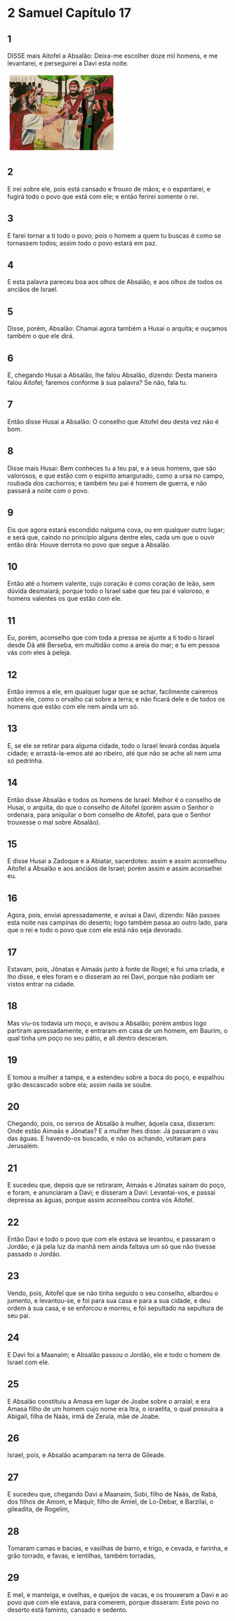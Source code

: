 # 2 Samuel Capítulo 17

## 1
DISSE mais Aitofel a Absalão: Deixa-me escolher doze mil homens, e me levantarei, e perseguirei a Davi esta noite.

![](../.img/2Sm/17/1-0.jpg)

## 2
E irei sobre ele, pois está cansado e frouxo de mãos; e o espantarei, e fugirá todo o povo que está com ele; e então ferirei somente o rei.

## 3
E farei tornar a ti todo o povo; pois o homem a quem tu buscas é como se tornassem todos; assim todo o povo estará em paz.

## 4
E esta palavra pareceu boa aos olhos de Absalão, e aos olhos de todos os anciãos de Israel.

## 5
Disse, porém, Absalão: Chamai agora também a Husai o arquita; e ouçamos também o que ele dirá.

## 6
E, chegando Husai a Absalão, lhe falou Absalão, dizendo: Desta maneira falou Aitofel; faremos conforme à sua palavra? Se não, fala tu.

## 7
Então disse Husai a Absalão: O conselho que Aitofel deu desta vez não é bom.

## 8
Disse mais Husai: Bem conheces tu a teu pai, e a seus homens, que são valorosos, e que estão com o espírito amargurado, como a ursa no campo, roubada dos cachorros; e também teu pai é homem de guerra, e não passará a noite com o povo.

## 9
Eis que agora estará escondido nalguma cova, ou em qualquer outro lugar; e será que, caindo no princípio alguns dentre eles, cada um que o ouvir então dirá: Houve derrota no povo que segue a Absalão.

## 10
Então até o homem valente, cujo coração é como coração de leão, sem dúvida desmaiará; porque todo o Israel sabe que teu pai é valoroso, e homens valentes os que estão com ele.

## 11
Eu, porém, aconselho que com toda a pressa se ajunte a ti todo o Israel desde Dã até Berseba, em multidão como a areia do mar; e tu em pessoa vás com eles à peleja.

## 12
Então iremos a ele, em qualquer lugar que se achar, facilmente cairemos sobre ele, como o orvalho cai sobre a terra; e não ficará dele e de todos os homens que estão com ele nem ainda um só.

## 13
E, se ele se retirar para alguma cidade, todo o Israel levará cordas àquela cidade; e arrastá-la-emos até ao ribeiro, até que não se ache ali nem uma só pedrinha.

## 14
Então disse Absalão e todos os homens de Israel: Melhor é o conselho de Husai, o arquita, do que o conselho de Aitofel (porém assim o Senhor o ordenara, para aniquilar o bom conselho de Aitofel, para que o Senhor trouxesse o mal sobre Absalão).

## 15
E disse Husai a Zadoque e a Abiatar, sacerdotes: assim e assim aconselhou Aitofel a Absalão e aos anciãos de Israel; porém assim e assim aconselhei eu.

## 16
Agora, pois, enviai apressadamente, e avisai a Davi, dizendo: Não passes esta noite nas campinas do deserto; logo também passa ao outro lado, para que o rei e todo o povo que com ele está não seja devorado.

## 17
Estavam, pois, Jônatas e Aimaás junto à fonte de Rogel; e foi uma criada, e lho disse, e eles foram e o disseram ao rei Davi, porque não podiam ser vistos entrar na cidade.

## 18
Mas viu-os todavia um moço, e avisou a Absalão; porém ambos logo partiram apressadamente, e entraram em casa de um homem, em Baurim, o qual tinha um poço no seu pátio, e ali dentro desceram.

## 19
E tomou a mulher a tampa, e a estendeu sobre a boca do poço, e espalhou grão descascado sobre ela; assim nada se soube.

## 20
Chegando, pois, os servos de Absalão à mulher, àquela casa, disseram: Onde estão Aimaás e Jônatas? E a mulher lhes disse: Já passaram o vau das águas. E havendo-os buscado, e não os achando, voltaram para Jerusalém.

## 21
E sucedeu que, depois que se retiraram, Aimaás e Jônatas saíram do poço, e foram, e anunciaram a Davi; e disseram a Davi: Levantai-vos, e passai depressa as águas, porque assim aconselhou contra vós Aitofel.

## 22
Então Davi e todo o povo que com ele estava se levantou, e passaram o Jordão; e já pela luz da manhã nem ainda faltava um só que não tivesse passado o Jordão.

## 23
Vendo, pois, Aitofel que se não tinha seguido o seu conselho, albardou o jumento, e levantou-se, e foi para sua casa e para a sua cidade, e deu ordem à sua casa, e se enforcou e morreu, e foi sepultado na sepultura de seu pai.

## 24
E Davi foi a Maanaim; e Absalão passou o Jordão, ele e todo o homem de Israel com ele.

## 25
E Absalão constituiu a Amasa em lugar de Joabe sobre o arraial; e era Amasa filho de um homem cujo nome era Itra, o israelita, o qual possuíra a Abigail, filha de Naás, irmã de Zeruia, mãe de Joabe.

## 26
Israel, pois, e Absalão acamparam na terra de Gileade.

## 27
E sucedeu que, chegando Davi a Maanaim, Sobi, filho de Naás, de Rabá, dos filhos de Amom, e Maquir, filho de Amiel, de Lo-Debar, e Barzilai, o gileadita, de Rogelim,

## 28
Tomaram camas e bacias, e vasilhas de barro, e trigo, e cevada, e farinha, e grão torrado, e favas, e lentilhas, também torradas,

## 29
E mel, e manteiga, e ovelhas, e queijos de vacas, e os trouxeram a Davi e ao povo que com ele estava, para comerem, porque disseram: Este povo no deserto está faminto, cansado e sedento.


